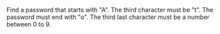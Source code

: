 Find a password that starts with "A".
The third character must be "t".
The password must end with "o".
The third last character must be a number between 0 to 9.

